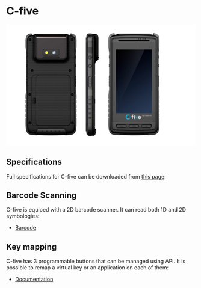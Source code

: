 C-five
======

![](_images/cfive.jpg)

Specifications
--------------

Full specifications for C-five can be downloaded from [this page](https://www.coppernic.fr/en/documentations/).

Barcode Scanning
----------------

C-five is equiped with a 2D barcode scanner. It can read both 1D and 2D symbologies:

- [Barcode](fr/barcode/manager.md)

Key mapping
-----------

C-five has 3 programmable buttons that can be managed using API. It is possible to remap a virtual key or an application on each of them:

- [Documentation](fr/core/mapping.md)
